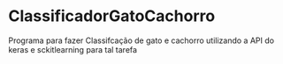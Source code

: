 # ClassificadorGatoCachorro

Programa para fazer Classifcação de gato e cachorro
utilizando a API do keras e sckitlearning para tal
tarefa
